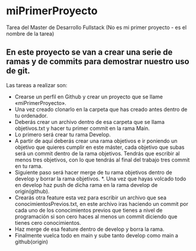 # miPrimerProyecto
Tarea del Master de Desarrollo Fullstack (No es mi primer proyecto - es el nombre de la tarea)

## En este proyecto se van  a crear una serie de ramas y de commits para demostrar nuestro uso de git.

Las tareas a realizar son:

* Crearse un perfil en Github y crear un proyecto que se llame «miPrimerProyecto».
* Una vez creado clonarlo en la carpeta que has creado antes dentro de tu
ordenador.
* Deberás crear un archivo dentro de esa carpeta que se llama objetivos.txt y hacer
tu primer commit en la rama Main.
* Lo primero será crear tu rama Develop.
* A partir de aquí deberás crear una rama objetivos e ir poniendo un objetivo que
quieres cumplir en este máster, cada objetivo que subas será un commit dentro
de la rama objetivos. Tendrás que escribir al menos tres objetivos, con lo que
tendrás al final del trabajo tres commit en tu rama.
* Siguiente paso será hacer merge de tu rama objetivos dentro de develop y borrar
la rama objetivos.
*. Una vez que hayas volcado todo en develop haz push de dicha rama en la rama
develop de origin(github).
* Crearás otra feature esta vez para escribir un archivo que sea
conocimientosPrevios.txt, en este archivo iras haciendo un commit por cada uno
de los conocimientos previos que tienes a nivel de programación si son cero haces
al menos un commit diciendo que tienes cero conocimientos.
* Haz merge de esa feature dentro de develop y borra la rama.
* Finalmente vuelca todo en main y sube tanto develop como main a github(origin)
